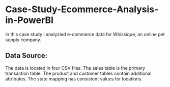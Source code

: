 # Case-Study-Ecommerce-Analysis-in-PowerBI
In this case study I analyzied e-commerce data for Whiskique, an online pet supply company.

## Data Source:
The data is located in four CSV files. The sales table is the primary transaction table. The product and customer tables contain additional attributes. The state mapping has consistent values for locations.

